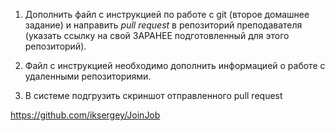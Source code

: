 1) Дополнить файл с инструкцией по работе с git 
(второе домашнее задание) и направить *pull request* в репозиторий преподавателя (указать ссылку на свой ЗАРАНЕЕ подготовленный для этого репозиторий). 
2) Файл с инструкцией необходимо дополнить информацией о работе с удаленными репозиториями.

3) В системе подгрузить скриншот отправленного pull request

https://github.com/iksergey/JoinJob